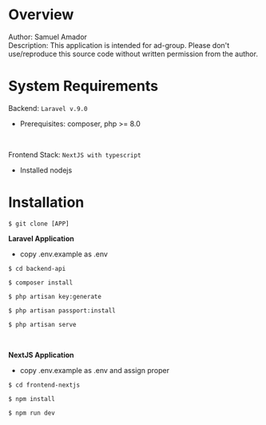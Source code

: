 # Overview

Author: Samuel Amador
<br/>
Description: This application is intended for ad-group. Please don't use/reproduce this
source code without written permission from the author.

# System Requirements

Backend: `Laravel v.9.0`
- Prerequisites: composer, php >= 8.0
<br/>

Frontend Stack: `NextJS with typescript`
- Installed nodejs

# Installation

`$ git clone [APP]`

<b>Laravel Application</b>

- copy .env.example as .env

`$ cd backend-api`

`$ composer install`

`$ php artisan key:generate`

`$ php artisan passport:install`

`$ php artisan serve`

<br/>

<b>NextJS Application</b>

- copy .env.example as .env and assign proper

`$ cd frontend-nextjs`

`$ npm install`

`$ npm run dev`